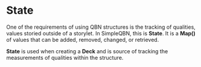 # State

One of the requirements of using QBN structures is the tracking of qualities, values storied outside of a storylet. In SimpleQBN, this is **State**. It is a **Map()** of values that can be added, removed, changed, or retrieved.

**State** is used when creating a **Deck** and is source of tracking the measurements of qualities within the structure.
